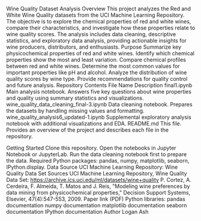 Wine Quality Dataset Analysis
Overview
This project analyzes the Red and White Wine Quality datasets from the UCI Machine Learning Repository. The objective is to explore the chemical properties of red and white wines, compare their characteristics, and investigate how these properties relate to wine quality scores. The analysis includes data cleaning, descriptive statistics, and exploratory data analysis, providing actionable insights for wine producers, distributors, and enthusiasts.
Purpose
Summarize key physicochemical properties of red and white wines.
Identify which chemical properties show the most and least variation.
Compare chemical profiles between red and white wines.
Determine the most common values for important properties like pH and alcohol.
Analyze the distribution of wine quality scores by wine type.
Provide recommendations for quality control and future analysis.
Repository Contents
File Name
Description
final1.ipynb
Main analysis notebook. Answers five key questions about wine properties and quality using summary statistics and visualizations.
wine_quality_data_cleaning_final-3.ipynb
Data cleaning notebook. Prepares the datasets by handling missing values and formatting.
wine_quality_analysis6_updated-1.ipynb
Supplemental exploratory analysis notebook with additional visualizations and EDA.
README.md
This file. Provides an overview of the project and describes each file in the repository.

Getting Started
Clone this repository.
Open the notebooks in Jupyter Notebook or JupyterLab.
Run the data cleaning notebook first to prepare the data.
Required Python packages: pandas, numpy, matplotlib, seaborn, IPython.display.
Data Source
UCI Machine Learning Repository: Wine Quality Data Set
Sources
UCI Machine Learning Repository, Wine Quality Data Set:
https://archive.ics.uci.edu/ml/datasets/wine+quality
P. Cortez, A. Cerdeira, F. Almeida, T. Matos and J. Reis, "Modeling wine preferences by data mining from physicochemical properties," Decision Support Systems, Elsevier, 47(4):547-553, 2009.
Paper link (PDF)
Python libraries:
pandas documentation
numpy documentation
matplotlib documentation
seaborn documentation
IPython documentation
Author
Logan Ash


